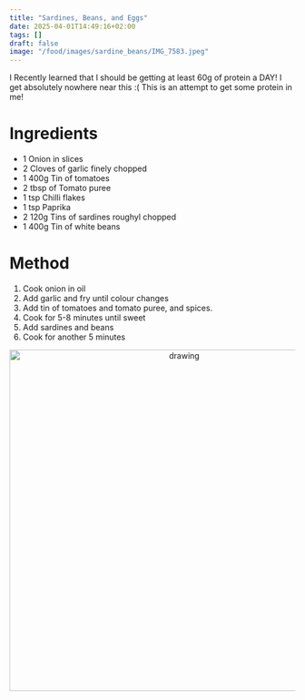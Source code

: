 ```yaml
---
title: "Sardines, Beans, and Eggs"
date: 2025-04-01T14:49:16+02:00
tags: []
draft: false
image: "/food/images/sardine_beans/IMG_7583.jpeg"
---
```


I Recently learned that I should be getting at least 60g of protein a DAY! I get absolutely nowhere near this :(
This is an attempt to get some protein in me!


# Ingredients 
* 1 Onion in slices 
* 2 Cloves of garlic finely chopped
* 1 400g Tin of tomatoes 
* 2 tbsp of Tomato puree
* 1 tsp Chilli flakes
* 1 tsp Paprika
* 2 120g Tins of sardines roughyl chopped
* 1 400g Tin of white beans 


# Method
1. Cook onion in oil 
2. Add garlic and fry until colour changes 
3. Add tin of tomatoes and tomato puree, and spices. 
4. Cook for 5-8 minutes until sweet 
5. Add sardines and beans 
6. Cook for another 5 minutes 

<p align="center"> 
<img src="/food/images/sardine_beans/IMG_7583.jpeg" alt="drawing" width="600"/>
</p>

 